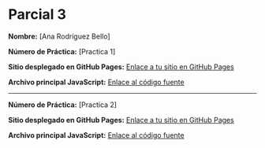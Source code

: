 # Parcial 3

**Nombre:** [Ana Rodríguez Bello]

**Número de Práctica:** [Practica 1]

**Sitio desplegado en GitHub Pages:** [Enlace a tu sitio en GitHub Pages](https://anarb29.github.io/Parcial3/practica1)

**Archivo principal JavaScript:** [Enlace al código fuente](/main.js)

----------------------------------------------------------------------------------------------------------------------

**Número de Práctica:** [Practica 2]

**Sitio desplegado en GitHub Pages:** [Enlace a tu sitio en GitHub Pages](http://127.0.0.1:5500/practica1.html)

**Archivo principal JavaScript:** [Enlace al código fuente](/eventos.js)